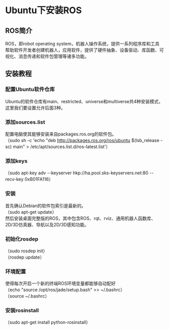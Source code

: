 # Ubuntu下安装ROS

## ROS简介
ROS，即robot operating system，机器人操作系统，提供一系列程序库和工具帮助软件开发者创建机器人，应用软件，提供了硬件抽象、设备驱动、库函数、可视化、消息传递和软件包管理等诸多功能。
## 安装教程
### 配置Ubuntu软件仓库
Ubuntu的软件仓库有main、restricted、universe和multiverse共4种安装模式，这里我们要设置允许后面3种。
### 添加sources.list
配置电脑使其能够安装来自packages.ros.org的软件包。<br>
（sudo sh -c 'echo "deb http://packages.ros.org/ros/ubuntu $(lsb_release -sc) main" > /etc/apt/sources.list.d/ros-latest.list'）
### 添加keys
（sudo apt-key adv --keyserver hkp://ha.pool.sks-keyservers.net:80 --recv-key 0xB01FA116）
### 安装
首先确认Debian的软件包索引是最新的。<br>
（sudo apt-get update）<br>
然后安装桌面完整版的ROS，其中包含ROS、rqt、rviz、通用机器人函数库、2D/3D仿真器、导航以及2D/3D感知功能。
### 初始化rosdep
（sudo rosdep init）<br>
（rosdep update）
### 环境配置
使得每次开启一个新的终端ROS环境变量都能够自动配好<br>
（echo "source /opt/ros/jade/setup.bash" >> ~/.bashrc）<br>
（source ~/.bashrc）
### 安装rosinstall
（sudo apt-get install python-rosinstall）
